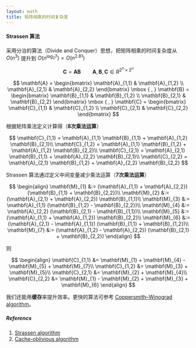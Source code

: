 ```yaml
---
layout: math
title: 矩阵相乘的时间复杂度
---
```


#### Strassen 算法

采用分治的算法（Divide and Conquer）思想，把矩阵相乘的时间复杂度从 $O(n^3)$ 提升到 $O(n^{\log_2 7})=O(n^2.81)$

$$
\mathbf{C} = \mathbf{A} \mathbf{B} \qquad \mathbf{A},\mathbf{B},\mathbf{C} \in R^{2^n \times 2^n}
$$

$$
\mathbf{A} =
\begin{bmatrix}
\mathbf{A}_{1,1} & \mathbf{A}_{1,2} \\
\mathbf{A}_{2,1} & \mathbf{A}_{2,2}
\end{bmatrix}
\mbox { , }
\mathbf{B} =
\begin{bmatrix}
\mathbf{B}_{1,1} & \mathbf{B}_{1,2} \\
\mathbf{B}_{2,1} & \mathbf{B}_{2,2}
\end{bmatrix}
\mbox { , }
\mathbf{C} =
\begin{bmatrix}
\mathbf{C}_{1,1} & \mathbf{C}_{1,2} \\
\mathbf{C}_{2,1} & \mathbf{C}_{2,2}
\end{bmatrix}
$$

根据矩阵乘法定义计算得（**8次乘法运算**）

$$
\mathbf{C}_{1,1} = \mathbf{A}_{1,1} \mathbf{B}_{1,1} + \mathbf{A}_{1,2} \mathbf{B}_{2,1}\\
\mathbf{C}_{1,2} = \mathbf{A}_{1,1} \mathbf{B}_{1,2} + \mathbf{A}_{1,2} \mathbf{B}_{2,2}\\
\mathbf{C}_{2,1} = \mathbf{A}_{2,1} \mathbf{B}_{1,1} + \mathbf{A}_{2,2} \mathbf{B}_{2,1}\\
\mathbf{C}_{2,2} = \mathbf{A}_{2,1} \mathbf{B}_{1,2} + \mathbf{A}_{2,2} \mathbf{B}_{2,2}
$$

Strassen 算法通过定义中间变量减少乘法运算（**7次乘法运算**）

$$
\begin{align}
\mathbf{M}_{1} &:= (\mathbf{A}_{1,1} + \mathbf{A}_{2,2}) (\mathbf{B}_{1,1} + \mathbf{B}_{2,2})\\
\mathbf{M}_{2} &:= (\mathbf{A}_{2,1} + \mathbf{A}_{2,2}) \mathbf{B}_{1,1}\\
\mathbf{M}_{3} &:= \mathbf{A}_{1,1} (\mathbf{B}_{1,2} - \mathbf{B}_{2,2})\\
\mathbf{M}_{4} &:= \mathbf{A}_{2,2} (\mathbf{B}_{2,1} - \mathbf{B}_{1,1})\\
\mathbf{M}_{5} &:= (\mathbf{A}_{1,1} + \mathbf{A}_{1,2}) \mathbf{B}_{2,2}\\
\mathbf{M}_{6} &:= (\mathbf{A}_{2,1} - \mathbf{A}_{1,1}) (\mathbf{B}_{1,1} + \mathbf{B}_{1,2})\\
\mathbf{M}_{7} &:= (\mathbf{A}_{1,2} - \mathbf{A}_{2,2}) (\mathbf{B}_{2,1} + \mathbf{B}_{2,2})
\end{align}
$$

则

$$
\begin{align}
\mathbf{C}_{1,1} &= \mathbf{M}_{1} + \mathbf{M}_{4} - \mathbf{M}_{5} + \mathbf{M}_{7}\\
\mathbf{C}_{1,2} &= \mathbf{M}_{3} + \mathbf{M}_{5}\\
\mathbf{C}_{2,1} &= \mathbf{M}_{2} + \mathbf{M}_{4}\\
\mathbf{C}_{2,2} &= \mathbf{M}_{1} - \mathbf{M}_{2} + \mathbf{M}_{3} + \mathbf{M}_{6}
\end{align}
$$

我们还能用**缓存**来提升效率。更快的算法可参考 [Coppersmith–Winograd algorithm](https://en.wikipedia.org/wiki/Coppersmith%E2%80%93Winograd_algorithm#cite_note-coppersmith-1)。

##### Referencs

1. [Strassen algorithm](https://en.wikipedia.org/wiki/Strassen_algorithm)
2. [Cache-oblivious algorithm](https://en.wikipedia.org/wiki/Cache-oblivious_algorithm)

